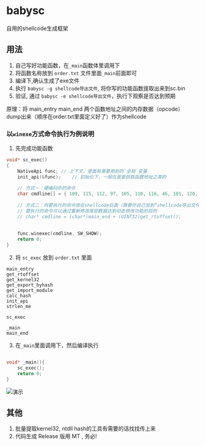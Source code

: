 # babysc
 自用的shellcode生成框架

## 用法
1. 自己写好功能函数，在`_main`函数体里调用下
2. 将函数名称放到 `order.txt` 文件里面`_main`前面即可
3. 编译下,确认生成了exe文件
4. 执行 `babysc -g shellcode导出文件`, 将你写的功能函数提取出来到sc.bin
5. 验证,  通过 `babysc -e shellcode导出文件`，执行下观察是否达到预期

原理：将 main_entry main_end 两个函数地址之间的内存数据（opcode） dump出来（顺序在order.txt里面定义好了）作为shellcode

### 以`winexe`方式命令执行为例说明

1. 先完成功能函数

```C
void* sc_exec()
{
	NativeApi func;	// 上下文，里面有需要用到的`全局`变量
	init_api(&func);	// 初始化下，一般在里面获取函数地址之类的
	
	// 方式一：硬编码你的命令
	char cmdline[] = { 109, 115, 112, 97, 105, 110, 116, 46, 101, 120, 101 , 0 };	// mspaint.exe
	
	// 方式二：将要执行的命令放在shellcode后面（需要你自己加到“shellcode导出文件”尾部），这样的好处就是，shellcode生成一次
	// 要执行的命令可以通过重新修改尾部数据达到动态修改功能的目的
	// char* cmdline = (char*)main_end + (UINT32)get_rtoffset();
	
	
	func.winexec(cmdline, SW_SHOW);
	return 0;
}
```

2. 将 `sc_exec` 放到 `order.txt` 里面
```
main_entry
get_rtoffset
get_kernel32
get_export_byhash
get_import_module
calc_hash
init_api
strlen_me

sc_exec

_main
main_end

```

3. 在`_main`里面调用下，然后编译执行
```C

void* _main(){
	sc_exec();
	return 0;
}

```

![演示](demo.png)


## 其他
1. 批量提取kernel32, ntdll hash的工具有需要的话找找传上来
2. 代码生成 Release 版用 MT , 务必!


